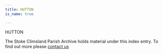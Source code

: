 ```yaml
---
title: HUTTON
is_name: true

---
```


HUTTON


The Stoke Climsland Parish Archive holds material under this index entry. To find out more please [contact us](/contact/)
